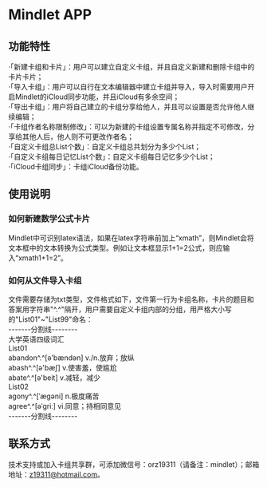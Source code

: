 # Mindlet APP

## 功能特性
·「新建卡组和卡片」：用户可以建立自定义卡组，并且自定义新建和删除卡组中的卡片卡片；  
·「导入卡组」：用户可以自行在文本编辑器中建立卡组并导入，导入时需要用户开启Mindlet的iCloud同步功能，并且iCloud有多余空间；  
·「导出卡组」：用户将自己建立的卡组分享给他人，并且可以设置是否允许他人继续编辑；  
·「卡组作者名称限制修改」：可以为新建的卡组设置专属名称并指定不可修改，分享给其他人后，他人则不可更改作者名；  
·「自定义卡组总List个数」：自定义卡组总共划分为多少个List；  
·「自定义卡组每日记忆List个数」：自定义卡组每日记忆多少个List；  
·「iCloud卡组同步」：卡组iCloud备份功能。

## 使用说明
### 如何新建数学公式卡片
Mindlet中可识别latex语法，如果在latex字符串前加上“xmath”，则Mindlet会将文本框中的文本转换为公式类型。例如让文本框显示1+1=2公式，则应输入“xmath1+1=2”。

### 如何从文件导入卡组
文件需要存储为txt类型，文件格式如下，文件第一行为卡组名称，卡片的题目和答案用字符串"^.^"隔开，用户需要自定义卡组内部的分组，用严格大小写的"List01"~"List99"命名：  
-------分割线--------  
大学英语四级词汇  
List01  
abandon^.^[ə'bændən] v./n.放弃；放纵  
abash^.^[ə'bæʃ] v.使害羞，使尴尬  
abate^.^[ə'beit] v.减轻，减少  
List02  
agony^.^[ˈægəni] n.极度痛苦  
agree^.^[əˈgriː] vi.同意；持相同意见  
-------分割线--------  
  
## 联系方式
技术支持或加入卡组共享群，可添加微信号：orz19311（请备注：mindlet）；邮箱地址：z19311@hotmail.com。
